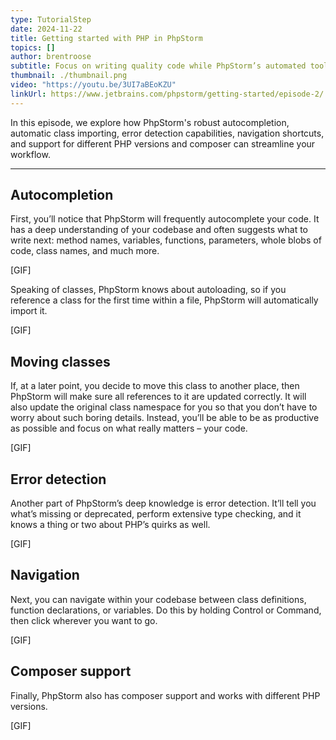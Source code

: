 ```yaml
---
type: TutorialStep
date: 2024-11-22
title: Getting started with PHP in PhpStorm
topics: []
author: brentroose
subtitle: Focus on writing quality code while PhpStorm’s automated tools handle mundane tasks.
thumbnail: ./thumbnail.png
video: "https://youtu.be/3UI7aBEoKZU"
linkUrl: https://www.jetbrains.com/phpstorm/getting-started/episode-2/
---
```


In this episode, we explore how PhpStorm's robust autocompletion, automatic class importing, error detection capabilities, navigation shortcuts, and support for different PHP versions and composer can streamline your workflow.

---

## Autocompletion

First, you’ll notice that PhpStorm will frequently autocomplete your code. It has a deep understanding of your codebase and often suggests what to write next: method names, variables, functions, parameters, whole blobs of code, class names, and much more.

[GIF]

Speaking of classes, PhpStorm knows about autoloading, so if you reference a class for the first time within a file, PhpStorm will automatically import it.

[GIF]

## Moving classes

If, at a later point, you decide to move this class to another place, then PhpStorm will make sure all references to it are updated correctly. It will also update the original class namespace for you so that you don’t have to worry about such boring details. Instead, you’ll be able to be as productive as possible and focus on what really matters – your code.

[GIF]

## Error detection

Another part of PhpStorm’s deep knowledge is error detection. It’ll tell you what’s missing or deprecated, perform extensive type checking, and it knows a thing or two about PHP’s quirks as well.

[GIF]

## Navigation

Next, you can navigate within your codebase between class definitions, function declarations, or variables. Do this by holding Control or Command, then click wherever you want to go.

[GIF]

## Composer support

Finally, PhpStorm also has composer support and works with different PHP versions.

[GIF]
